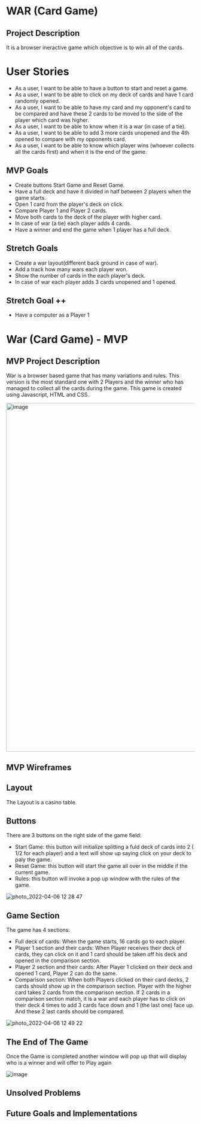 # WAR (Card Game)
## Project Description
It is a browser ineractive game which objective is to win all of the cards.
# User Stories
- As a user, I want to be able to have a button to start and reset a game.
- As a user, I want to be able to click on my deck of cards and have 1 card randomly opened.
- As a user, I want to be able to have my card and my opponent's card to be compared and have these 2 cards to be moved to the side of the player which card was higher.
- As a user, I want to be able to know when it is a war (in case of a tie).
- As a user, I want to be able to add 3 more cards unopened and the 4th opened to compare with my opponents card.
- As a user, I want to be able to know which player wins (whoever collects all the cards first) and when it is the end of the game.

## MVP Goals
- Create buttons Start Game and Reset Game.
- Have a full deck and have it divided in half between 2 players when the game starts.
- Open 1 card from the player's deck on click.
- Compare Player 1 and Player 2 cards.
- Move both cards to the deck of the player with higher card.
- In case of war (a tie) each player adds 4 cards.
- Have a winner and end the game when 1 player has a full deck. 

## Stretch Goals
- Create a war layout(different back ground in case of war).
- Add a track how many wars each player won.
- Show the number of cards in the each player's deck.
- In case of war each player adds 3 cards unopened and 1 opened.

## Stretch Goal ++
- Have a computer as a Player 1 

# War (Card Game) - MVP

## MVP Project Description

War is a browser based game that has many variations and rules. This version is the most standard one with 2 Players and the winner who has managed to collect all the cards during the game. This game is created using Javascript, HTML and CSS.

<img width="932" alt="image" src="https://user-images.githubusercontent.com/101350351/162034883-0dfcd8d7-9dbe-497a-bf9d-86e9aeb72344.png">


## MVP Wireframes

## Layout
The Layout is a casino table. 

## Buttons 
There are 3 buttons on the right side of the game field:
- Start Game: this button will initialize splitting a fuld deck of cards into 2 ( 1/2 for each player) and a text will show up saying click on your deck to paly the game.
- Reset Game: this button will start the game all over in the middle if the current game.
- Rules: this button will invoke a pop up window with the rules of the game. 

![photo_2022-04-06 12 28 47](https://user-images.githubusercontent.com/101350351/162023088-310ea4dd-471f-4243-bafb-b43b35834d94.jpeg)

## Game Section
The game has 4 sections:
- Full deck of cards: When the game starts, 16 cards go to each player.
- Player 1 section and their cards: When Player receives their deck of cards, they can click on it and 1 card should be taken off his deck and opened in the comparison section.
- Player 2 section and their cards: After Player 1 clicked on their deck and opened 1 card, Player 2 can do the same.
- Comparison section: When both Players clicked on their card decks, 2 cards should show up in the comparison section. Player with the higher card takes 2 cards from the comparison section. If 2 cards in a comparison section match, it is a war and each player has to click on their deck 4 times to add 3 cards face down and 1 (the last one) face up. And these 2 last cards should be compared.


![photo_2022-04-06 12 49 22](https://user-images.githubusercontent.com/101350351/162026475-4558a6f0-3c7b-48c3-b4c2-d7249968e9d9.jpeg)

## The End of The Game

Once the Game is completed another window will pop up that will display who is a winner and will offer to Play again

![image](https://user-images.githubusercontent.com/101350351/162034180-61f31db2-8375-4a3e-a73d-e258d5e9a6ab.png)

## Unsolved Problems


## Future Goals and Implementations


